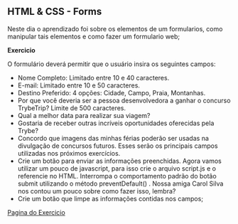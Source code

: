 ## HTML & CSS - Forms

Neste dia o aprendizado foi sobre os elementos de um formularios, como manipular tais elementos e como fazer um formulario web;

**Exercicio**

O formulário deverá permitir que o usuário insira os seguintes campos:
* Nome Completo:
Limitado entre 10 e 40 caracteres.
* E-mail:
Limitado entre 10 e 50 caracteres.
* Destino Preferido:
4 opções: Cidade, Campo, Praia, Montanhas.
* Por que você deveria ser a pessoa desenvolvedora a ganhar o concurso TrybeTrip?
Limite de 500 caracteres.
* Qual a melhor data para realizar sua viagem?
* Gostaria de receber outras incríveis oportunidades oferecidas pela Trybe?
* Concordo que imagens das minhas férias poderão ser usadas na divulgação de concursos futuros.
Esses serão os principais campos utilizadas nos próximos exercícios.
* Crie um botão para enviar as informações preenchidas.
Agora vamos utilizar um pouco de javascript, para isso crie o arquivo script.js e o referencie no HTML.
Interrompa o comportamento padrão do botão submit utilizando o método preventDefault() . Nossa amiga Carol Silva nos contou um pouco sobre como fazer isso, lembra?
* Crie um botão que limpe as informações contidas nos campos;

[Pagina do Exercicio](form.html)